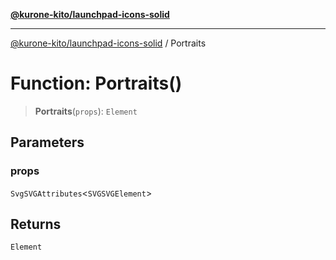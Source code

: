 [**@kurone-kito/launchpad-icons-solid**](../README.md)

***

[@kurone-kito/launchpad-icons-solid](../globals.md) / Portraits

# Function: Portraits()

> **Portraits**(`props`): `Element`

## Parameters

### props

`SvgSVGAttributes`\<`SVGSVGElement`\>

## Returns

`Element`
